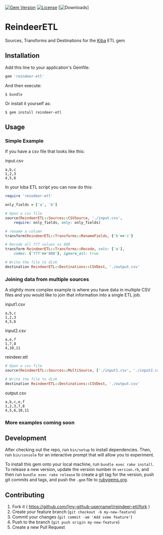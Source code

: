[![Gem Version](https://badge.fury.io/rb/reindeer-etl.svg)](http://badge.fury.io/rb/reindeer-etl)
[![License](https://img.shields.io/badge/license-GPL-blue.svg)](License.md)
[![Downloads](https://img.shields.io/gem/dt/reindeer_etl.svg)]

# ReindeerETL

Sources, Transforms and Destinations for the [Kiba](https://github.com/thbar/kiba) ETL gem

## Installation

Add this line to your application's Gemfile:

```ruby
gem 'reindeer-etl'
```

And then execute:

    $ bundle

Or install it yourself as:

    $ gem install reindeer-etl

## Usage

### Simple Example

If you have a csv file that looks like this:

input.csv

```
a,b,c
1,2,3
4,5,6
```

In your kiba ETL script you can now do this:


```ruby
require 'reindeer-etl'

only_fields = ['a', 'b']

# Open a csv file
source(ReindeerETL::Sources::CSVSource, './input.csv', 
    require: only_fields, only: only_fields)

# rename a column
transform(ReindeerETL::Transforms::RenameFields, {'b'=>'c'}

# Recode all 777 values as 888
transform ReindeerETL::Transforms::Recode, cols: ['a'],
    codes: {'777'=>'888'}, ignore_all: true

# Write the file to disk
destination ReindeerETL::Destinations::CSVDest, './output.csv'
```

### Joining data from multiple sources

A slightly more complex example is where you have data in multiple CSV files and 
you would like to join that information into a single ETL job.

input1.csv
```
a,b,c
1,2,3
4,5,6
```

input2.csv
```
a,e,f
1,7,8
4,10,11
```

reindeer.etl
```ruby
# Open a csv file
source(ReindeerETL::Sources::MultiSource, ['./input1.csv', './input2.csv'], key: 'a')

# Write the file to disk
destination ReindeerETL::Destinations::CSVDest, './output.csv'

```

output.csv
```
a,b,c,e,f
1,2,3,7,8
4,5,6,10,11
```

### More examples coming soon

## Development

After checking out the repo, run `bin/setup` to install dependencies. Then, run `bin/console` for an interactive prompt that will allow you to experiment.

To install this gem onto your local machine, run `bundle exec rake install`. To release a new version, update the version number in `version.rb`, and then run `bundle exec rake release` to create a git tag for the version, push git commits and tags, and push the `.gem` file to [rubygems.org](https://rubygems.org).

## Contributing

1. Fork it ( https://github.com/[my-github-username]/reindeer-etl/fork )
2. Create your feature branch (`git checkout -b my-new-feature`)
3. Commit your changes (`git commit -am 'Add some feature'`)
4. Push to the branch (`git push origin my-new-feature`)
5. Create a new Pull Request
